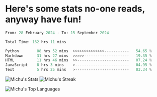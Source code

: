 <h1>Here's some stats no-one reads, anyway have fun!</h1>

<!--START_SECTION:waka-->

```python
From: 28 February 2024 - To: 15 September 2024

Total Time: 162 hrs 11 mins

Python        88 hrs 52 mins  >>>>>>>>>>>>>>-----------   54.65 %
Markdown      31 hrs 27 mins  >>>>>--------------------   19.35 %
HTML          11 hrs 46 mins  >>-----------------------   07.24 %
JavaScript    8 hrs 3 mins    >------------------------   04.95 %
Text          5 hrs 25 mins   >------------------------   03.34 %
```

<!--END_SECTION:waka-->

![Michu's Stats](https://github-readme-stats.vercel.app/api?username=MichalDakowicz&theme=nord&show_icons=true&hide_border=true&count_private=true&card_width=500px) ![Michu's Streak](https://github-readme-streak-stats.herokuapp.com/?user=MichalDakowicz&theme=nord&hide_border=true&card_width=500px) 

![Michu's Top Languages](https://github-readme-stats.vercel.app/api/top-langs/?username=MichalDakowicz&theme=nord&show_icons=true&hide_border=true&layout=compact&card_width=1000px)
